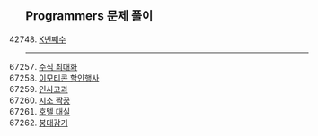 ## Programmers 문제 풀이

42748. [K번째수](https://school.programmers.co.kr/learn/courses/30/lessons/42748)

---

67257. [수식 최대화](https://school.programmers.co.kr/learn/courses/30/lessons/67257)
150368. [이모티콘 할인행사](https://school.programmers.co.kr/learn/courses/30/lessons/150368)
152995. [인사고과](https://school.programmers.co.kr/learn/courses/30/lessons/152995)
152996. [시소 짝꿍](https://school.programmers.co.kr/learn/courses/30/lessons/152996)
155651. [호텔 대실](https://school.programmers.co.kr/learn/courses/30/lessons/155651)
250137. [붕대감기](https://school.programmers.co.kr/learn/courses/30/lessons/250137)
